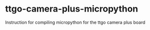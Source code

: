 # ttgo-camera-plus-micropython
Instruction for compiling micropython for the ttgo camera plus board
